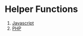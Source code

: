 # Helper Functions
1. [Javascript](https://github.com/oryc9x/helper-function/blob/master/javascript.MD)
2. [PHP](https://github.com/oryc9x/helper-function/blob/master/php.MD)

